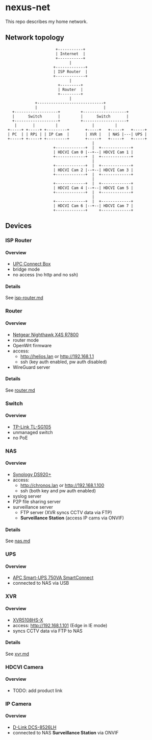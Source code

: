 # nexus-net

This repo describes my home network.

## Network topology


```
                      +-----------+
                      | Internet  |
                      +-----------+
                            |
                     +-------------+
                     | ISP Router  |
                     +-------------+
                            |
                       +---------+
                       | Router  |
                       +---------+
                            |
             +-----------------------------+
             |                             |
   +-------------------+         +-------------------+
   |      Switch       |         |      Switch       |
   +-------------------+         +-------------------+
    |       |         |               |         |
 +-----+ +-----+ +---------+       +-----+   +-----+   +-----+
 | PC  | | RPi | | IP Cam  |       | XVR |   | NAS |---| UPS |
 +-----+ +-----+ +---------+       +-----+   +-----+   +-----+
                                      |
                     +-------------+  |  +-------------+
                     | HDCVI Cam 0 |--+--| HDCVI Cam 1 |
                     +-------------+  |  +-------------+
                                      |
                     +-------------+  |  +-------------+
                     | HDCVI Cam 2 |--+--| HDCVI Cam 3 |
                     +-------------+  |  +-------------+
                                      |
                     +-------------+  |  +-------------+
                     | HDCVI Cam 4 |--+--| HDCVI Cam 5 |
                     +-------------+  |  +-------------+
                                      |
                     +-------------+  |  +-------------+
                     | HDCVI Cam 6 |--+--| HDCVI Cam 7 |
                     +-------------+     +-------------+
```

## Devices

### ISP Router

#### Overview

- [UPC Connect Box](https://www.google.com/url?sa=t&rct=j&q=&esrc=s&source=web&cd=&cad=rja&uact=8&ved=2ahUKEwi82ZWt6q2DAxWY_bsIHUgUAiQQFnoECBIQAQ&url=https%3A%2F%2Fwww.upc.ch%2Fpdf%2Fsupport%2Fen%2Fmanuals%2Finternet%2Fconnectbox%2Fconnect-box-manual.pdf&usg=AOvVaw1POAA5CCxkLlS9mlO_BAVz&opi=89978449)
- bridge mode
- no access (no http and no ssh)

#### Details

See [isp-router.md](isp-router.md)

### Router

#### Overview

- [Netgear Nighthawk X4S R7800](https://www.netgear.com/home/wifi/routers/r7800/)
- router mode
- OpenWrt firmware
- access:
  - http://helios.lan or http://192.168.1.1
  - ssh (key auth enabled, pw auth disabled)
- WireGuard server

#### Details

See [router.md](router.md)

### Switch

#### Overview

- [TP-Link TL-SG105](https://www.tp-link.com/hu/business-networking/unmanaged-switch/tl-sg105/)
- unmanaged switch
- no PoE

### NAS

#### Overview

- [Synology DS920+](https://global.download.synology.com/download/Document/Hardware/DataSheet/DiskStation/20-year/DS920+/enu/Synology_DS920_Plus_Data_Sheet_enu.pdf)
- access:
  - http://chronos.lan or http://192.168.1.100
  - ssh (both key and pw auth enabled)
- syslog server
- P2P file sharing server
- surveillance server
  - FTP server (XVR syncs CCTV data via FTP)
  - **Surveillance Station** (access IP cams via ONVIF)

#### Details

See [nas.md](nas.md)

### UPS

#### Overview

- [APC Smart-UPS 750VA SmartConnect](https://www.apc.com/shop/hr/en/products/APC-Smart-UPS-Line-Interactive-750VA-Tower-230V-6x-IEC-C13-outlets-SmartConnect-Port-SmartSlot-AVR-LCD/P-SMT750IC)
- connected to NAS via USB

### XVR

#### Overview

- [XVR5108HS-X](https://www.dahuasecurity.com/asset/upload/uploads/soft/20200529/XVR5108-16HS-X_Datasheet_20200529.pdf)
- access: http://192.168.1.101 (Edge in IE mode)
- syncs CCTV data via FTP to NAS

#### Details

See [xvr.md](xvr.md)

### HDCVI Camera

#### Overview

- TODO: add product link

### IP Camera

#### Overview

- [D-Link DCS-8526LH](https://www.dlink.com/en/products/dcs-8526lh-mydlink-full-hd-pan--tilt-pro-wi-fi-camera)
- connected to NAS **Surveillance Station** via ONVIF
